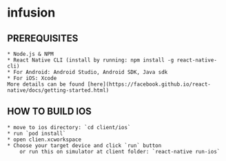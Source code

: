# infusion

## PREREQUISITES
    * Node.js & NPM
    * React Native CLI (install by running: npm install -g react-native-cli)
    * For Android: Android Studio, Android SDK, Java sdk
    * For iOS: Xcode
    More details can be found [here](https://facebook.github.io/react-native/docs/getting-started.html)

## HOW TO BUILD IOS
    * move to ios directory: `cd client/ios`
    * run `pod install`
    * open clien.xcworkspace
    * Choose your target device and click `run` button
        or run this on simulator at client folder: `react-native run-ios`




